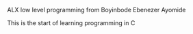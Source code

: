 ALX low level programming from Boyinbode Ebenezer Ayomide

This is the start of learning programming in C